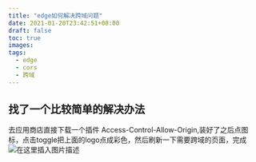 ```yaml
---
title: "edge如何解决跨域问题"
date: 2021-01-20T23:42:51+08:00
draft: false
toc: true
images:
tags: 
  - edge 
  - cors 
  - 跨域
---
```


## 找了一个比较简单的解决办法
去应用商店直接下载一个插件 Access-Control-Allow-Origin,装好了之后点图标，点击toggle把上面的logo点成彩色，然后刷新一下需要跨域的页面，完成
![在这里插入图片描述](https://img-blog.csdnimg.cn/20201102170424596.png?x-oss-process=image/watermark,type_ZmFuZ3poZW5naGVpdGk,shadow_10,text_aHR0cHM6Ly9ibG9nLmNzZG4ubmV0L3p6X0xYVw==,size_16,color_FFFFFF,t_70#pic_center)